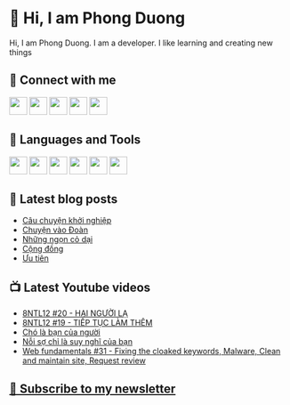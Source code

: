 # 👋 Hi, I am Phong Duong

Hi, I am Phong Duong. I am a developer. I like learning and creating new things

## 🔗 Connect with me
[<img height="32" width="32" src="https://cdn.jsdelivr.net/npm/simple-icons@v3/icons/youtube.svg" />](https://www.youtube.com/channel/UCXykqt3V2-9bYXKWZRcH0rA)
[<img height="32" width="32" src="https://cdn.jsdelivr.net/npm/simple-icons@v3/icons/instagram.svg" />](https://www.instagram.com/phongduonglh)
[<img height="32" width="32" src="https://cdn.jsdelivr.net/npm/simple-icons@v3/icons/twitter.svg" />](https://twitter.com/phongduonglh)
[<img height="32" width="32" src="https://cdn.jsdelivr.net/npm/simple-icons@v3/icons/facebook.svg" />](https://www.facebook.com/phongduonglh)
[<img height="32" width="32" src="https://cdn.jsdelivr.net/npm/simple-icons@v3/icons/linkedin.svg" />](https://www.linkedin.com/in/phongduonglh)

## 🧰 Languages and Tools

[<img height="32" width="32" src="https://cdn.jsdelivr.net/npm/simple-icons@v3/icons/javascript.svg" />](javascript)
[<img height="32" width="32" src="https://cdn.jsdelivr.net/npm/simple-icons@v3/icons/html5.svg" />](html5)
[<img height="32" width="32" src="https://cdn.jsdelivr.net/npm/simple-icons@v3/icons/css3.svg" />](css3)
[<img height="32" width="32" src="https://cdn.jsdelivr.net/npm/simple-icons@v3/icons/node-dot-js.svg" />](nodejs)
[<img height="32" width="32" src="https://cdn.jsdelivr.net/npm/simple-icons@v3/icons/react.svg" />](react)
[<img height="32" width="32" src="https://cdn.jsdelivr.net/npm/simple-icons@v3/icons/vue-dot-js.svg" />](vue)

## 📝 Latest blog posts

<!-- BLOG-POST-LIST:START -->
- [Câu chuyện khởi nghiệp](https://phongduong.dev/blog/2021/05/cau-chuyen-khoi-nghiep/)
- [Chuyện vào Đoàn](https://phongduong.dev/blog/2021/05/chuyen-vao-doan/)
- [Những ngọn cỏ dại](https://phongduong.dev/blog/2021/05/nhung-ngon-co-dai/)
- [Cộng đồng](https://phongduong.dev/blog/2021/05/cong-dong/)
- [Ưu tiên](https://phongduong.dev/blog/2021/05/uu-tien/)
<!-- BLOG-POST-LIST:END -->

## 📺 Latest Youtube videos

<!-- YOUTUBE-VIDEO-LIST:START -->
- [8NTL12 #20 - HAI NGƯỜI LẠ](https://www.youtube.com/watch?v=N0oFz1Jqi_U)
- [8NTL12 #19 - TIẾP TỤC LÀM THÊM](https://www.youtube.com/watch?v=lg7hO3YLmEM)
- [Chó là bạn của người](https://www.youtube.com/watch?v=uPj9dg8RARo)
- [Nỗi sợ chỉ là suy nghĩ của bạn](https://www.youtube.com/watch?v=WaIA77dt5-A)
- [Web fundamentals #31 - Fixing the cloaked keywords, Malware, Clean and maintain site, Request review](https://www.youtube.com/watch?v=GriUv4a2mlc)
<!-- YOUTUBE-VIDEO-LIST:END -->

## [💌 Subscribe to my newsletter](https://koogio.substack.com/)
